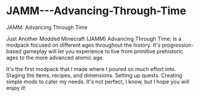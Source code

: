 # JAMM---Advancing-Through-Time
JAMM: Advancing Through Time

Just Another Modded Minecraft (JAMM) Advancing Through Time; is a modpack focused on different ages throughout the history. It's progression-based gameplay will let you experience to live from primitive prehistoric ages to the more advanced atomic age.

It's the first modpack that I made where I poured so much effort into. Staging the items, recipes, and dimensions. Setting up quests. Creating simple mods to cater my needs. It's not perfect, I know, but I hope you will enjoy it!

